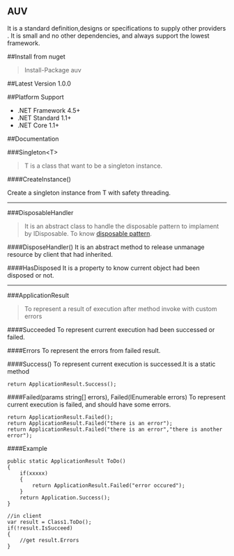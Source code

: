 ## AUV
It is a standard definition,designs or specifications to supply other providers . It is small and no other dependencies, and always support the lowest framework.

##Install from nuget
>Install-Package auv

##Latest Version 1.0.0

##Platform Support
* .NET Framework 4.5+
* .NET Standard 1.1+
* .NET Core 1.1+


##Documentation

###Singleton&lt;T>
> T is a class that want to be a singleton instance.

####CreateInstance()

Create a singleton instance from T with safety threading.
****
###DisposableHandler
>It is an abstract class to handle the disposable pattern to implament by IDisposable. To know [disposable pattern](https://msdn.microsoft.com/en-us/library/b1yfkh5e(v=vs.110).aspx).


####DisposeHandler()
It is an abstract method to release unmanage resource by client that had inherited.

####HasDisposed
It is a property to know current object had been disposed or not.

****
###ApplicationResult
>To represent a result of execution after method invoke with custom errors

####Succeeded
To represent current execution had been successed or failed.

####Errors
To represent the errors from failed result.

####Success()
To represent current execution is successed.It is a static method

    return ApplicationResult.Success();

####Failed(params string[] errors), Failed(IEnumerable<string> errors)
To represent current execution is failed, and should have some errors.

    return ApplicationResult.Failed();
    return ApplicationResult.Failed("there is an error");
    return ApplicationResult.Failed("there is an error","there is another error");
    
####Example

    public static ApplicationResult ToDo()
    {
        if(xxxxx)
        {
            return ApplicationResult.Failed("error occured");
        }
        return Application.Success();
    }
    
    //in client
    var result = Class1.ToDo();
    if(!result.IsSucceed)
    {
        //get result.Errors
    }
